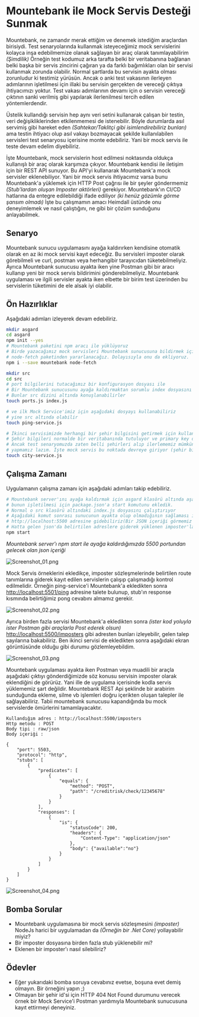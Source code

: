 # Mountebank ile Mock Servis Desteği Sunmak

Mountebank, ne zamandır merak ettiğim ve denemek istediğim araçlardan birisiydi. Test senaryolarında kullanmak isteyeceğimiz mock servislerini kolayca inşa edebilmemize olanak sağlayan bir araç olarak tanımlayabilirim _(Şimdilik)_ Örneğin test kodumuz arka tarafta belki bir veritabanına bağlanan belki başka bir servis zincirini çağıran ya da farklı bağımlıkları olan bir servisi kullanmak zorunda olabilir. Normal şartlarda bu servisin ayakta olması zorunludur ki testimiz yürüsün. Ancak o anki test vakasının ilerleyen adımlarının işletilmesi için illaki bu servisin gerçekten de vereceği çıktıya ihtiyacımızı yoktur. Test vakası adımlarının devamı için o servisin vereceği çıktının sanki verilmiş gibi yapılarak ilerlenilmesi tercih edilen yöntemlerdendir. 

Üstelik kullandığı servisin hep aynı veri setini kullanarak çalışan bir testin, veri değişikliklerinden etkilenmemesi de istenebilir. Böyle durumlarda asıl servimiş gibi hareket eden _(Sahtekar/Taklitçi gibi isimlendirebiliriz bunları)_ ama testin ihtiyacı olup asıl vakayı bozmayacak şekilde kullanılabilen servisleri test senaryosu içerisine monte edebiliriz. Yani bir mock servis ile teste devam edelim diyebiliriz. 

İşte Mountebank, mock servislerin host edilmesi noktasında oldukça kullanışlı bir araç olarak karşımıza çıkıyor. Mountebank kendisi ile iletişim için bir REST API sunuyor. Bu API'yi kullanarak Mountebank'a mock servisler eklenebiliyor. Yani bir mock servis ihtiyacımız varsa bunu Mountebank'a yüklemek için HTTP Post çağrısı ile bir şeyler göndermemiz _(Stub'lardan oluşan Imposter aktörleri)_ gerekiyor. Mountebank'ın CI/CD hatlarına da entegre edilebildiği ifade ediliyor _(ki henüz gözümle görme şansım olmadı)_ İşte bu çalışmamın amacı Heimdall üstünde onu deneyimlemek ve nasıl çalıştığını, ne gibi bir çözüm sunduğunu anlayabilmek.

## Senaryo

Mountebank sunucu uygulamasını ayağa kaldırırken kendisine otomatik olarak en az iki mock servisi kayıt edeceğiz. Bu servisleri imposter olarak görebilmeli ve curl, postman veya herhangibir tarayıcıdan tüketebilmeliyiz. Ayrıca Mountebank sunucusu ayakta iken yine Postman gibi bir aracı kullanıp yeni bir mock servis bildirimini gönderebilmeliyiz. Mountebank uygulaması ve ilgili servisler ayakta iken elbette bir birim test üzerinden bu servislerin tüketimini de ele alsak iyi olabilir.

## Ön Hazırlıklar

Aşağıdaki adımları izleyerek devam edebiliriz.

```bash
mkdir asgard
cd asgard
npm init --yes
# Mountebank paketini npm aracı ile yüklüyoruz
# Birde yazacağımız mock servisleri Mountebank sunucusuna bildirmek için
# node-fetch paketinden yararlanacağız. Dolayısıyla onu da ekliyoruz.
npm i --save mountebank node-fetch

mkdir src
cd src
# port bilgilerini tutacağımız bir konfigurasyon dosyası ile 
# Bir Mountebank sunucusunu ayağa kaldırmaktan sorumlu index dosyasını oluşturuyoruz
# Bunlar src dizini altında konuşlanabilirler
touch ports.js index.js

# ve ilk Mock Service'imiz için aşağıdaki dosyayı kullanabiliriz
# yine src altında olabilir
touch ping-service.js

# İkinci servisimizde herhangi bir şehir bilgisini getirmek için kullanacağımız bir mock servis
# Şehir bilgileri normalde bir veritabanında tutuluyor ve primary key değerine göre çekiliyor.
# Ancak test senaryomuzda zaten belli şehirleri alıp ilerlememiz mümkün. Yine de bunu bir servis üstünde
# yapmamız lazım. İşte mock servis bu noktada devreye giriyor (şehir bilgilerini cities.csv dosyasında tutuyoruz)
touch city-service.js
```

## Çalışma Zamanı

Uygulamanın çalışma zamanı için aşağıdaki adımları takip edebiliriz.

```bash
# Mountebank server'ını ayağa kaldırmak için asgard klasörü altında aşağıdaki komutu vermek yeterli
# bunun işletilmesi için package.json'a start komutunu ekledik.
# Normal o src klasörü altındaki index.js dosyasını çalıştırıyor
# Aşağıdaki komut sonrası sunucunun ayakta olup olmadığının sağlaması için
# http://localhost:5500 adresine gidebiliriz(Bir JSON içeriği görmemiz lazım)
# Hatta gelen json'da belirtilen adreslere giderek yüklenen imposter'ları, servis hareketlerine ait log içeriklerini ve konfigurasyonu görebiliriz.
npm start
```

_Mountebank server'ı npm start ile ayağa kaldırdığımızda 5500 portundan gelecek olan json içeriği_

![Screenshot_01.png](./assets/Screenshot_01.png)

Mock Servis örneklerini ekledikçe, imposter sözleşmelerinde belirtilen route tanımlarına giderek kayıt edilen servislerin çalışıp çalışmadığı kontrol edilmelidir. Örneğin ping-service'i Mountebank'a ekledikten sonra <http://localhost:5501/ping> adresine talete bulunup, stub'ın response kısmında belirtiğimiz pong cevabını almamız gerekir.

![Screenshot_02.png](./assets/Screenshot_02.png)

Ayrıca birden fazla servisi Mountebank'a ekledikten sonra _(ister kod yoluyla ister Postman gibi araçlarla Post ederek olsun)_ <http://localhost:5500/imposters> gibi adresten bunları izleyebilir, gelen talep sayılarına bakabiliriz. Ben ikinci servisi de ekledikten sonra aşağıdaki ekran görüntüsünde olduğu gibi durumu gözlemleyebildim.

![Screenshot_03.png](./assets/Screenshot_03.png)

Mountebank uygulaması ayakta iken Postman veya muadili bir araçla aşağıdaki çıktıyı gönderdiğimizde söz konusu servisin imposter olarak eklendiğini de görürüz. Yani ille de uygulama içerisinde kodla servis yüklememiz şart değildir. Mountebank REST Api şeklinde bir arabirim sunduğunda ekleme, silme vb işlemleri doğru içerikten oluşan talepler ile sağlayabiliriz. Tabii mountebank sunucusu kapandığında bu mock servislerde ömürlerini tamamlayacaktır.

```text
Kullandığım adres : http://localhost:5500/imposters
Http metodu : POST
Body tipi : raw/json
Body içeriği :

{
    "port": 5503,
    "protocol": "http",
    "stubs": [
        {
            "predicates": [
                {
                    "equals": {
                        "method": "POST",
                        "path": "/creditrisk/check/12345678"
                    }
                }
            ],
            "responses": [
                {
                    "is": {
                        "statusCode": 200,
                        "headers": {
                            "Content-Type": "application/json"
                        },
                        "body": {"available":"no"}
                    }
                }
            ]
        }
    ]
}

```

![Screenshot_04.png](./assets/Screenshot_04.png)

## Bomba Sorular

- Mountebank uygulamasına bir mock servis sözleşmesini _(imposter)_ NodeJs harici bir uygulamadan da _(Örneğin bir .Net Core)_ yollayabilir miyiz?
- Bir imposter dosyasına birden fazla stub yüklenebilir mi?
- Eklenen bir imposter'ı nasıl silebiliriz?

## Ödevler

- Eğer yukarıdaki bomba soruya cevabınız evetse, boşuna evet demiş olmayın. Bir örneğini yapın ;)
- Olmayan bir şehir id'si için HTTP 404 Not Found durumunu verecek örnek bir Mock Service'i Postman yardımıyla Mountebank sunucusuna kayıt ettirmeyi deneyiniz.